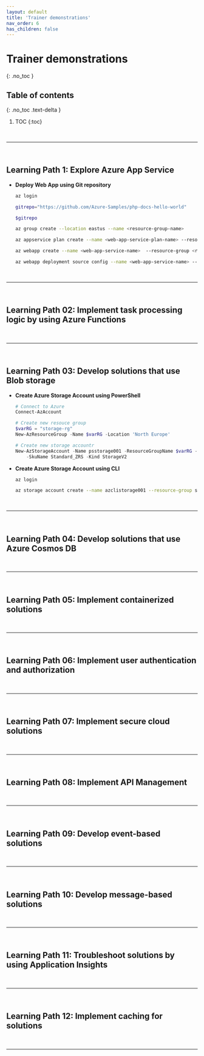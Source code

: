 ```yaml
---
layout: default
title: 'Trainer demonstrations'
nav_order: 6
has_children: false
---
```


# Trainer demonstrations
{: .no_toc }


## Table of contents
{: .no_toc .text-delta }

1. TOC
{:toc}

<br/>

---

<br/>

## Learning Path 1: Explore Azure App Service

<!-- Demonstrations -->

- **Deploy Web App using Git repository**

    ```bash
    az login
    
    gitrepo="https://github.com/Azure-Samples/php-docs-hello-world"
    
    $gitrepo
    
    az group create --location eastus --name <resource-group-name>
    
    az appservice plan create --name <web-app-service-plan-name> --resource-group <resource-group-name> --sku FREE
    
    az webapp create --name <web-app-service-name>  --resource-group <resource-group-name> --plan <web-app-service-plan-name> 
    
    az webapp deployment source config --name <web-app-service-name> --resource-group <resource-group-name> --repo-url $gitrepo --branch master --manual-integration
    ```

<br/>

---

<br/>


## Learning Path 02: Implement task processing logic by using Azure Functions

<!-- Demonstrations -->





<br/>

---

<br/>


## Learning Path 03: Develop solutions that use Blob storage

<!-- Demonstrations -->


- **Create Azure Storage Account using PowerShell**

    ```powershell
    # Connect to Azure
    Connect-AzAccount
    
    # Create new resouce group
    $varRG = "storage-rg"
    New-AzResourceGroup -Name $varRG -Location 'North Europe'
    
    # Create new storage accountr
    New-AzStorageAccount -Name psstorage001 -ResourceGroupName $varRG -Location 'North Europe' `
        -SkuName Standard_ZRS -Kind StorageV2
    ```

- **Create Azure Storage Account using CLI**

    ```bash
    az login

    az storage account create --name azclistorage001 --resource-group storage-rg --Location 'North Europe' --sku Standard_ZRS --kind StorageV2
    ```

    
<br/>

---

<br/>

## Learning Path 04: Develop solutions that use Azure Cosmos DB


<!-- Demonstrations -->


<br/>

---

<br/>

## Learning Path 05: Implement containerized solutions

<!-- Demonstrations -->

<br/>

---

<br/>


## Learning Path 06: Implement user authentication and authorization


<!-- Demonstrations -->


<br/>

---

<br/>


## Learning Path 07: Implement secure cloud solutions

<!-- Demonstrations -->



<br/>

---

<br/>

## Learning Path 08: Implement API Management


<!-- Demonstrations -->


<br/>

---

<br/>



## Learning Path 09: Develop event-based solutions

<!-- Demonstrations -->


<br/>

---

<br/>



## Learning Path 10: Develop message-based solutions


<!-- Demonstrations -->


<br/>

---

<br/>



## Learning Path 11: Troubleshoot solutions by using Application Insights


<!-- Demonstrations -->


<br/>

---

<br/>


## Learning Path 12: Implement caching for solutions


<!-- Demonstrations -->


<br/>

---

<br/>
